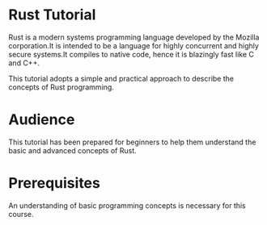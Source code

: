 
# Rust Tutorial

Rust is a modern systems programming language developed by the Mozilla corporation.It is intended to be a language for highly concurrent and highly secure systems.It compiles to native code, hence it is blazingly fast like C and C++.

This tutorial adopts a simple and practical approach to describe the concepts of Rust programming.

# Audience

This tutorial has been prepared for beginners to help them understand the basic and advanced concepts of Rust.

# Prerequisites
An understanding of basic programming concepts is necessary for this course.
